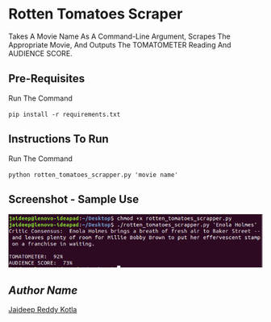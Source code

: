# Rotten Tomatoes Scraper

Takes A Movie Name As A Command-Line Argument, Scrapes The Appropriate Movie, And Outputs The TOMATOMETER Reading And AUDIENCE SCORE.

## Pre-Requisites

Run The Command 

`pip install -r requirements.txt`

## Instructions To Run

Run The Command

`python rotten_tomatoes_scrapper.py 'movie name'`

## Screenshot - Sample Use

![Screenshot](screenshot.png)

## *Author Name*
[Jaideep Reddy Kotla](https://github.com/Jaideep07)
